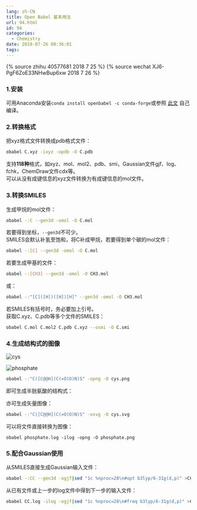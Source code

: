 ```yaml
---
lang: zh-CN
title: Open Babel 基本用法
url: 94.html
id: 94
categories:
  - Chemistry
date: 2018-07-26 00:36:01
tags:
---
```


{% source zhihu 40577681 2018 7 25 %}
{% source wechat XJ6-PgF6ZoE33NHwBup6xw 2018 7 26 %}

### 1.安装

可用Anaconda安装`conda install openbabel -c conda-forge`或参照 [此文](https://njzjz.win/2018/05/28/installopenbabel/) 自己编译。
<!--more-->

### 2.转换格式

把xyz格式文件转换成pdb格式文件：  
```sh
obabel C.xyz -ixyz -opdb -O C.pdb
```  
支持**118种**格式，如xyz、mol、mol2、pdb、smi，Gaussian文件gjf、log、fchk，ChemDraw文件cdx等。  
可以从没有成键信息的xyz文件转换为有成键信息的mol文件。

### 3.转换SMILES

生成甲烷的mol文件：  
```sh
obabel -:C --gen3d -omol -O C.mol
```  
若要得到坐标，`--gen3d`不可少。  
SMILES会默认补氢至饱和，将C补成甲烷，若要得到单个碳的mol文件：  
```sh
obabel -:[C] --gen3d -omol -O C.mol
```  
若要生成甲基的文件：  
```sh
obabel -:[CH3] --gen3d -omol -O CH3.mol
```  
或：  
```sh
obabel -:"[C]([H])([H])[H]" --gen3d -omol -O CH3.mol
```
若SMILES有括号时，务必要加上引号。  
获取C.xyz、C.pdb等多个文件的SMILES：  
```sh
obabel C.mol C.mol2 C.pdb C.xyz --osmi -O C.smi
```

### 4.生成结构式的图像

![cys](https://api.njzjz.win/1ToLMDA18j4wk7OPkefkKmqaRQFv8K9jb)

![phosphate](https://api.njzjz.win/10ReRtWZiPoXWskGDSFnhwaxAnLzDUl-D)

```sh
obabel -:"C([C@@H](C(=O)O)N)S" -opng -O cys.png
```  
即可生成半胱氨酸的结构式：  
  
亦可生成矢量图像：  
```sh
obabel -:"C([C@@H](C(=O)O)N)S" -osvg -O cys.svg
```
可以将文件直接转换为图像：  
```
obabel phosphate.log -ilog -opng -O phosphate.png
```

### 5.配合Gaussian使用

从SMILES直接生成Gaussian输入文件：  
```sh
obabel -:CC --gen3d -ogjf|sed "1c %nproc=28\n#opt b3lyp/6-31g(d,p)" >CC.gjf
```
从已有文件或上一步的log文件中得到下一步的输入文件：  
```sh
obabel CC.log -ilog -ogjf|sed "1c %nproc=28\n#freq b3lyp/6-31g(d,p)" >CC2.gjf
```
